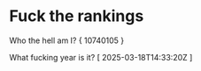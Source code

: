 # Fuck the rankings

Who the hell am I?
{ 10740105 }

What fucking year is it?
[ 2025-03-18T14:33:20Z ]
